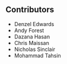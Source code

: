 ## Contributors

- Denzel Edwards
- Andy Forest
- Dazana Hasan
- Chris Maissan
- Nicholas Sinclair
- Mohammad Tahsin
